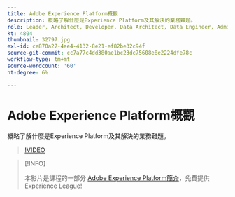 ```yaml
---
title: Adobe Experience Platform概觀
description: 概略了解什麼是Experience Platform及其解決的業務難題。
role: Leader, Architect, Developer, Data Architect, Data Engineer, Admin, User
kt: 4804
thumbnail: 32797.jpg
exl-id: ce870a27-4ae4-4132-8e21-ef82be32c94f
source-git-commit: cc7a77c4dd380ae1bc23dc75608e8e2224dfe78c
workflow-type: tm+mt
source-wordcount: '60'
ht-degree: 6%

---
```


# Adobe Experience Platform概觀

概略了解什麼是Experience Platform及其解決的業務難題。

>[!VIDEO](https://video.tv.adobe.com/v/32797?quality=12&learn=on)

>[!INFO]
>
> 本影片是課程的一部分 [Adobe Experience Platform簡介](https://experienceleague.adobe.com/?recommended=ExperiencePlatform-U-1-2020.1)，免費提供Experience League!


